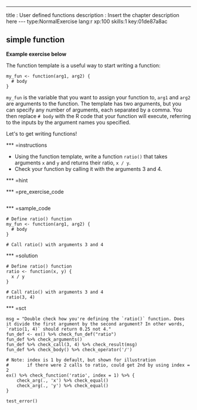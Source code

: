 ---
title       : User defined functions
description : Insert the chapter description here
--- type:NormalExercise lang:r xp:100 skills:1 key:01de87a8ac
## simple function

**Example exercise below**

The function template is a useful way to start writing a function:

```
my_fun <- function(arg1, arg2) {
  # body
}
```

`my_fun` is the variable that you want to assign your function to, `arg1` and `arg2` are arguments to the function.  The template has two arguments, but you can specify any number of arguments, each separated by a comma.  You then replace `# body` with the R code that your function will execute, referring to the inputs by the argument names you specified.

Let's to get writing functions!


*** =instructions

- Using the function template, write a function `ratio()` that takes arguments `x` and `y` and returns their ratio, `x / y`.
- Check your function by calling it with the arguments 3 and 4.

*** =hint

*** =pre_exercise_code
```{r}

```

*** =sample_code
```{r}
# Define ratio() function
my_fun <- function(arg1, arg2) {
  # body
}

# Call ratio() with arguments 3 and 4

```

*** =solution
```{r}
# Define ratio() function
ratio <- function(x, y) {
  x / y
}

# Call ratio() with arguments 3 and 4
ratio(3, 4)
```

*** =sct
```{r}
msg = "Double check how you're defining the `ratio()` function. Does it divide the first argument by the second argument? In other words, `ratio(1, 4)` should return 0.25 not 4."
fun_def <- ex() %>% check_fun_def("ratio")
fun_def %>% check_arguments()
fun_def %>% check_call(3, 4) %>% check_result(msg)
fun_def %>% check_body() %>% check_operator('/')

# Note: index is 1 by default, but shown for illustration
#       if there were 2 calls to ratio, could get 2nd by using index = 2
ex() %>% check_function('ratio', index = 1) %>% {
    check_arg(., 'x') %>% check_equal()
    check_arg(., 'y') %>% check_equal()
}

test_error()
```
